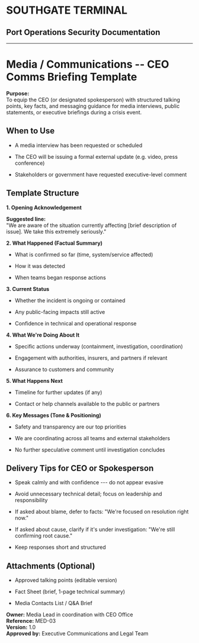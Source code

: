 # SOUTHGATE TERMINAL
## Port Operations Security Documentation
---

# Media / Communications -- CEO Comms Briefing Template

**Purpose:**\
To equip the CEO (or designated spokesperson) with structured talking
points, key facts, and messaging guidance for media interviews, public
statements, or executive briefings during a crisis event.

## When to Use

- A media interview has been requested or scheduled

- The CEO will be issuing a formal external update (e.g. video, press
conference)

- Stakeholders or government have requested executive-level comment

## Template Structure

**1. Opening Acknowledgement**

**Suggested line:**\
\"We are aware of the situation currently affecting \[brief description
of issue\]. We take this extremely seriously.\"

**2. What Happened (Factual Summary)**

- What is confirmed so far (time, system/service affected)

- How it was detected

- When teams began response actions

**3. Current Status**

- Whether the incident is ongoing or contained

- Any public-facing impacts still active

- Confidence in technical and operational response

**4. What We\'re Doing About It**

- Specific actions underway (containment, investigation, coordination)

- Engagement with authorities, insurers, and partners if relevant

- Assurance to customers and community

**5. What Happens Next**

- Timeline for further updates (if any)

- Contact or help channels available to the public or partners

**6. Key Messages (Tone & Positioning)**

- Safety and transparency are our top priorities

- We are coordinating across all teams and external stakeholders

- No further speculative comment until investigation concludes

## Delivery Tips for CEO or Spokesperson

- Speak calmly and with confidence --- do not appear evasive

- Avoid unnecessary technical detail; focus on leadership and
responsibility

- If asked about blame, defer to facts: \"We\'re focused on resolution
right now.\"

- If asked about cause, clarify if it's under investigation: \"We're
still confirming root cause.\"

- Keep responses short and structured

## Attachments (Optional)

- Approved talking points (editable version)

- Fact Sheet (brief, 1-page technical summary)

- Media Contacts List / Q&A Brief

**Owner:** Media Lead in coordination with CEO Office\
**Reference:** MED-03\
**Version:** 1.0\
**Approved by:** Executive Communications and Legal Team
